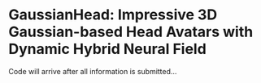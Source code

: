 # GaussianHead: Impressive 3D Gaussian-based Head Avatars with Dynamic Hybrid Neural Field
Code will arrive after all information is submitted...


